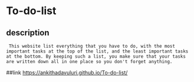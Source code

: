 # To-do-list
## description 
     This website list everything that you have to do, with the most important tasks at the top of the list, and the least important tasks at the bottom. By keeping such a list, you make sure that your tasks are written down all in one place so you don't forget anything.
     
##link
     https://ankithadavuluri.github.io/To-do-list/
